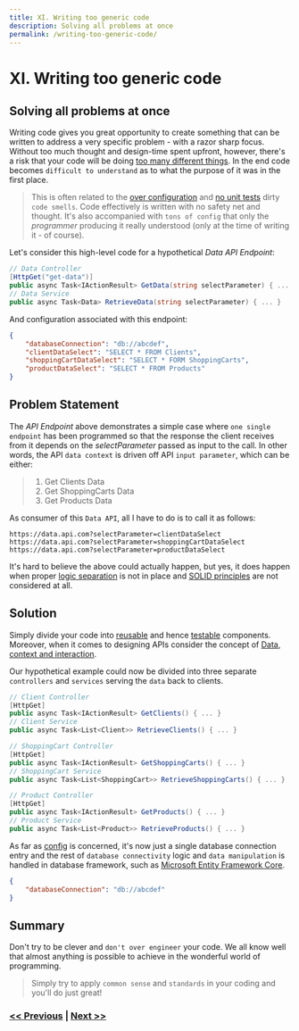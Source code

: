 ```yaml
---
title: XI. Writing too generic code
description: Solving all problems at once
permalink: /writing-too-generic-code/
---
```


# XI. Writing too generic code

## Solving all problems at once

Writing code gives you great opportunity to create something that can be written to address a very specific problem - with a razor sharp focus. Without too much thought and design-time spent upfront, however, there's a risk that your code will be doing [too many different things](/logic-in-wrong-places). In the end code becomes `difficult to understand` as to what the purpose of it was in the first place.

> This is often related to the [over configuration](/over-configuration) and [no unit tests](/no-unit-tests) dirty `code smells`. Code effectively is written with no safety net and thought. It's also accompanied with `tons of config` that only the *programmer* producing it really understood (only at the time of writing it - of course).

Let's consider this high-level code for a hypothetical *Data API Endpoint*:

```csharp
// Data Controller
[HttpGet("get-data")]
public async Task<IActionResult> GetData(string selectParameter) { ... }
// Data Service
public async Task<Data> RetrieveData(string selectParameter) { ... }
```

And configuration associated with this endpoint:

```json
{
    "databaseConnection": "db://abcdef",
    "clientDataSelect": "SELECT * FROM Clients",
    "shoppingCartDataSelect": "SELECT * FORM ShoppingCarts",
    "productDataSelect": "SELECT * FROM Products"
}
```

## Problem Statement

The *API Endpoint* above demonstrates a simple case where `one single endpoint` has been programmed so that the response the client receives from it depends on the *selectParameter* passed as input to the call. In other words, the API `data context` is driven off API `input parameter`, which can be either:

> 1. Get Clients Data
> 2. Get ShoppingCarts Data
> 3. Get Products Data

As consumer of this `Data API`, all I have to do is to call it as follows:

```text
https://data.api.com?selectParameter=clientDataSelect
https://data.api.com?selectParameter=shoppingCartDataSelect
https://data.api.com?selectParameter=productDataSelect
```

It's hard to believe the above could actually happen, but yes, it does happen when proper [logic separation](/logic-in-wrong-places) is not in place and [SOLID principles](https://en.wikipedia.org/wiki/SOLID) are not considered at all.

## Solution

Simply divide your code into [reusable](/logic-in-wrong-places) and hence [testable](/no-unit-tests) components. Moreover, when it comes to designing APIs consider the concept of [Data, context and interaction](https://en.wikipedia.org/wiki/Data,_context_and_interaction).

Our hypothetical example could now be divided into three separate `controllers` and `services` serving the `data` back to clients.

```csharp
// Client Controller
[HttpGet]
public async Task<IActionResult> GetClients() { ... }
// Client Service
public async Task<List<Client>> RetrieveClients() { ... }

// ShoppingCart Controller
[HttpGet]
public async Task<IActionResult> GetShoppingCarts() { ... }
// ShoppingCart Service
public async Task<List<ShoppingCart>> RetrieveShoppingCarts() { ... }

// Product Controller
[HttpGet]
public async Task<IActionResult> GetProducts() { ... }
// Product Service
public async Task<List<Product>> RetrieveProducts() { ... }
```

As far as [config](/over-configuration) is concerned, it's now just a single database connection entry and the rest of `database connectivity` logic and `data manipulation` is handled in database framework, such as [Microsoft Entity Framework Core](https://docs.microsoft.com/en-us/ef/core/).

```json
{
    "databaseConnection": "db://abcdef"
}
```

## Summary

Don't try to be clever and `don't over engineer` your code. We all know well that almost anything is possible to achieve in the wonderful world of programming. 

> Simply try to apply `common sense` and `standards` in your coding and you'll do just great!

### [<< Previous](/no-inheritance) | [Next >>](/no-focus-on-clean-code)